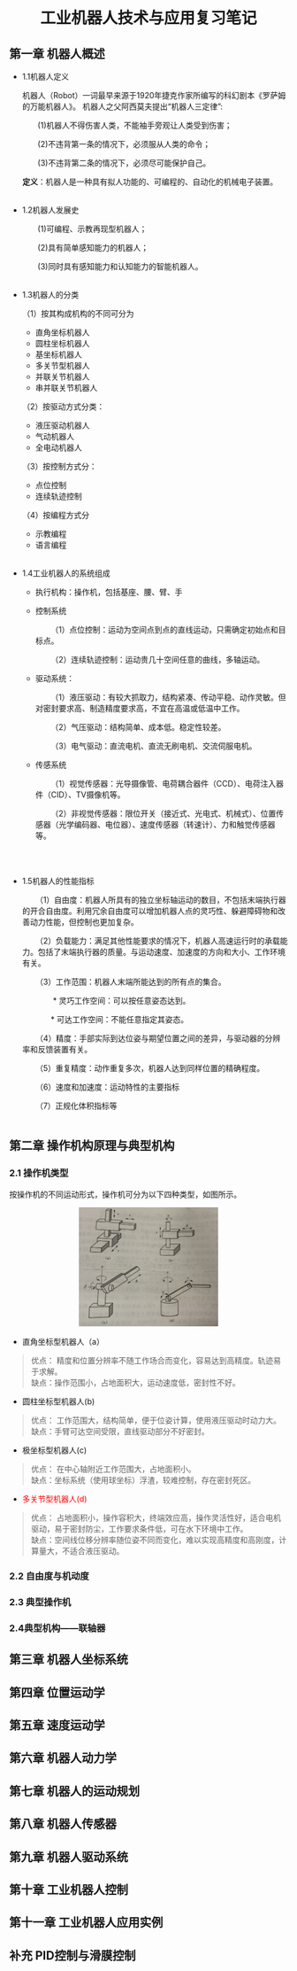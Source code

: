 # <center>工业机器人技术与应用复习笔记</center>


## 第一章 机器人概述

* 1.1机器人定义

    机器人（Robot）一词最早来源于1920年捷克作家所编写的科幻剧本《罗萨姆的万能机器人》。
    机器人之父阿西莫夫提出“机器人三定律”:
    
    &nbsp;&nbsp; &nbsp; &nbsp;  (1)机器人不得伤害人类，不能袖手旁观让人类受到伤害；

     &nbsp;&nbsp; &nbsp; &nbsp;  (2)不违背第一条的情况下，必须服从人类的命令；
    
     &nbsp;&nbsp; &nbsp; &nbsp;  (3)不违背第二条的情况下，必须尽可能保护自己。

    **定义**：机器人是一种具有拟人功能的、可编程的、自动化的机械电子装置。<br><br>

* 1.2机器人发展史
    
    &nbsp;&nbsp; &nbsp; &nbsp;  (1)可编程、示教再现型机器人；

    &nbsp;&nbsp; &nbsp; &nbsp;  (2)具有简单感知能力的机器人；
    
    &nbsp;&nbsp; &nbsp; &nbsp;  (3)同时具有感知能力和认知能力的智能机器人。<br><br>

* 1.3机器人的分类
    
    （1）按其构成机构的不同可分为
    * 直角坐标机器人 
    * 圆柱坐标机器人 
    * 基坐标机器人
    * 多关节型机器人
    * 并联关节机器人
    * 串并联关节机器人


    （2）按驱动方式分类：
    * 液压驱动机器人
    * 气动机器人
    * 全电动机器人


    （3）按控制方式分：
    * 点位控制
    * 连续轨迹控制

    （4）按编程方式分
    * 示教编程
    * 语言编程<br><br>

* 1.4工业机器人的系统组成
   
    * 执行机构：操作机，包括基座、腰、臂、手
    * 控制系统

        &nbsp;&nbsp; &nbsp; &nbsp; （1）点位控制：运动为空间点到点的直线运动，只需确定初始点和目标点。

        &nbsp;&nbsp; &nbsp; &nbsp; （2）连续轨迹控制：运动贵几十空间任意的曲线，多轴运动。
    * 驱动系统：

        &nbsp;&nbsp; &nbsp; &nbsp; （1）液压驱动：有较大抓取力，结构紧凑、传动平稳、动作灵敏。但对密封要求高、制造精度要求高，不宜在高温或低温中工作。

        &nbsp;&nbsp; &nbsp; &nbsp; （2）气压驱动：结构简单、成本低。稳定性较差。

        &nbsp;&nbsp; &nbsp; &nbsp; （3）电气驱动：直流电机、直流无刷电机、交流伺服电机。
    * 传感系统

        &nbsp;&nbsp; &nbsp; &nbsp; （1）视觉传感器：光导摄像管、电荷耦合器件（CCD）、电荷注入器件（CID）、TV摄像机等。

        &nbsp;&nbsp; &nbsp; &nbsp; （2）非视觉传感器：限位开关（接近式、光电式、机械式）、位置传感器（光学编码器、电位器）、速度传感器（转速计）、力和触觉传感器等。
    
    <br><br>


* 1.5机器人的性能指标

    &nbsp;&nbsp; &nbsp; &nbsp;（1）自由度：机器人所具有的独立坐标轴运动的数目，不包括末端执行器的开合自由度。利用冗余自由度可以增加机器人点的灵巧性、躲避障碍物和改善动力性能，但控制也更加复杂。

    &nbsp;&nbsp; &nbsp; &nbsp;（2）负载能力：满足其他性能要求的情况下，机器人高速运行时的承载能力。包括了末端执行器的质量。与运动速度、加速度的方向和大小、工作环境有关。

    &nbsp;&nbsp; &nbsp; &nbsp;（3）工作范围：机器人末端所能达到的所有点的集合。
    
    &nbsp;&nbsp; &nbsp; &nbsp; &nbsp;&nbsp; &nbsp; &nbsp;  * 灵巧工作空间：可以按任意姿态达到。

    &nbsp;&nbsp; &nbsp; &nbsp;&nbsp;&nbsp; &nbsp; &nbsp;  * 可达工作空间：不能任意指定其姿态。

    &nbsp;&nbsp; &nbsp; &nbsp;（4）精度：手部实际到达位姿与期望位置之间的差异，与驱动器的分辨率和反馈装置有关。

    &nbsp;&nbsp; &nbsp; &nbsp;（5）重复精度：动作重复多次，机器人达到同样位置的精确程度。

    &nbsp;&nbsp; &nbsp; &nbsp;（6）速度和加速度：运动特性的主要指标
    
    &nbsp;&nbsp; &nbsp; &nbsp;（7）正规化体积指标等
    <br><br>



## 第二章 操作机构原理与典型机构

### 2.1 操作机类型
按操作机的不同运动形式，操作机可分为以下四种类型，如图所示。

<center><img src="pic/操作机类型.jpg " width="50%" height="50%" /></center>


* 直角坐标型机器人（a）
> 优点：  精度和位置分辨率不随工作场合而变化，容易达到高精度。轨迹易于求解。       <br>
>缺点：操作范围小，占地面积大，运动速度低，密封性不好。

* 圆柱坐标型机器人(b)
> 优点：     工作范围大，结构简单，便于位姿计算，使用液压驱动时动力大。    <br>
>缺点：手臂可达空间受限，直线驱动部分不好密封。


* 极坐标型机器人(c)
> 优点：   在中心轴附近工作范围大，占地面积小。      <br>
>缺点：坐标系统（使用球坐标）浮渣，较难控制，存在密封死区。


* <font color=red>多关节型机器人(d)</font>
> 优点：     占地面积小，操作容积大，终端效应高，操作灵活性好，适合电机驱动，易于密封防尘，工作要求条件低，可在水下环境中工作。    <br>
>缺点：空间线位移分辨率随位姿不同而变化，难以实现高精度和高刚度，计算量大，不适合液压驱动。




### 2.2 自由度与机动度


### 2.3 典型操作机



### 2.4典型机构——联轴器













## 第三章 机器人坐标系统   




## 第四章 位置运动学


## 第五章 速度运动学



## 第六章 机器人动力学



## 第七章 机器人的运动规划


## 第八章 机器人传感器



## 第九章 机器人驱动系统




## 第十章 工业机器人控制


## 第十一章 工业机器人应用实例



## 补充   PID控制与滑膜控制



